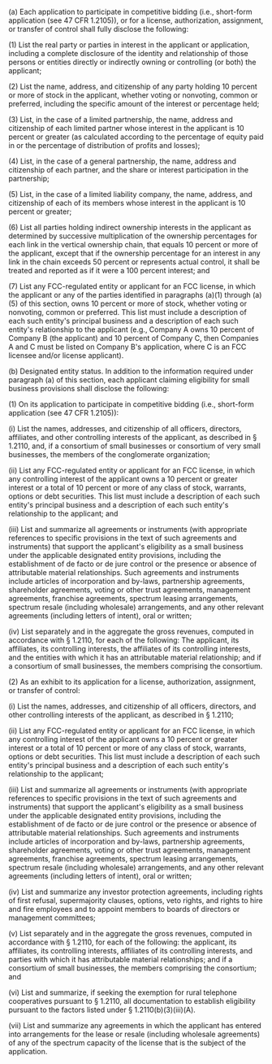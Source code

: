 (a) Each application to participate in competitive bidding (i.e., short-form application (see 47 CFR 1.2105)), or for a license, authorization, assignment, or transfer of control shall fully disclose the following:

(1) List the real party or parties in interest in the applicant or application, including a complete disclosure of the identity and relationship of those persons or entities directly or indirectly owning or controlling (or both) the applicant;

(2) List the name, address, and citizenship of any party holding 10 percent or more of stock in the applicant, whether voting or nonvoting, common or preferred, including the specific amount of the interest or percentage held;

(3) List, in the case of a limited partnership, the name, address and citizenship of each limited partner whose interest in the applicant is 10 percent or greater (as calculated according to the percentage of equity paid in or the percentage of distribution of profits and losses);

(4) List, in the case of a general partnership, the name, address and citizenship of each partner, and the share or interest participation in the partnership;

(5) List, in the case of a limited liability company, the name, address, and citizenship of each of its members whose interest in the applicant is 10 percent or greater;

(6) List all parties holding indirect ownership interests in the applicant as determined by successive multiplication of the ownership percentages for each link in the vertical ownership chain, that equals 10 percent or more of the applicant, except that if the ownership percentage for an interest in any link in the chain exceeds 50 percent or represents actual control, it shall be treated and reported as if it were a 100 percent interest; and

(7) List any FCC-regulated entity or applicant for an FCC license, in which the applicant or any of the parties identified in paragraphs (a)(1) through (a)(5) of this section, owns 10 percent or more of stock, whether voting or nonvoting, common or preferred. This list must include a description of each such entity's principal business and a description of each such entity's relationship to the applicant (e.g., Company A owns 10 percent of Company B (the applicant) and 10 percent of Company C, then Companies A and C must be listed on Company B's application, where C is an FCC licensee and/or license applicant).

(b) Designated entity status. In addition to the information required under paragraph (a) of this section, each applicant claiming eligibility for small business provisions shall disclose the following:

(1) On its application to participate in competitive bidding (i.e., short-form application (see 47 CFR 1.2105)):

(i) List the names, addresses, and citizenship of all officers, directors, affiliates, and other controlling interests of the applicant, as described in § 1.2110, and, if a consortium of small businesses or consortium of very small businesses, the members of the conglomerate organization;

(ii) List any FCC-regulated entity or applicant for an FCC license, in which any controlling interest of the applicant owns a 10 percent or greater interest or a total of 10 percent or more of any class of stock, warrants, options or debt securities. This list must include a description of each such entity's principal business and a description of each such entity's relationship to the applicant; and

(iii) List and summarize all agreements or instruments (with appropriate references to specific provisions in the text of such agreements and instruments) that support the applicant's eligibility as a small business under the applicable designated entity provisions, including the establishment of de facto or de jure control or the presence or absence of attributable material relationships. Such agreements and instruments include articles of incorporation and by-laws, partnership agreements, shareholder agreements, voting or other trust agreements, management agreements, franchise agreements, spectrum leasing arrangements, spectrum resale (including wholesale) arrangements, and any other relevant agreements (including letters of intent), oral or written;

(iv) List separately and in the aggregate the gross revenues, computed in accordance with § 1.2110, for each of the following: The applicant, its affiliates, its controlling interests, the affiliates of its controlling interests, and the entities with which it has an attributable material relationship; and if a consortium of small businesses, the members comprising the consortium.

(2) As an exhibit to its application for a license, authorization, assignment, or transfer of control:

(i) List the names, addresses, and citizenship of all officers, directors, and other controlling interests of the applicant, as described in § 1.2110;

(ii) List any FCC-regulated entity or applicant for an FCC license, in which any controlling interest of the applicant owns a 10 percent or greater interest or a total of 10 percent or more of any class of stock, warrants, options or debt securities. This list must include a description of each such entity's principal business and a description of each such entity's relationship to the applicant;

(iii) List and summarize all agreements or instruments (with appropriate references to specific provisions in the text of such agreements and instruments) that support the applicant's eligibility as a small business under the applicable designated entity provisions, including the establishment of de facto or de jure control or the presence or absence of attributable material relationships. Such agreements and instruments include articles of incorporation and by-laws, partnership agreements, shareholder agreements, voting or other trust agreements, management agreements, franchise agreements, spectrum leasing arrangements, spectrum resale (including wholesale) arrangements, and any other relevant agreements (including letters of intent), oral or written;

(iv) List and summarize any investor protection agreements, including rights of first refusal, supermajority clauses, options, veto rights, and rights to hire and fire employees and to appoint members to boards of directors or management committees;

(v) List separately and in the aggregate the gross revenues, computed in accordance with § 1.2110, for each of the following: the applicant, its affiliates, its controlling interests, affiliates of its controlling interests, and parties with which it has attributable material relationships; and if a consortium of small businesses, the members comprising the consortium; and

(vi) List and summarize, if seeking the exemption for rural telephone cooperatives pursuant to § 1.2110, all documentation to establish eligibility pursuant to the factors listed under § 1.2110(b)(3)(iii)(A).

(vii) List and summarize any agreements in which the applicant has entered into arrangements for the lease or resale (including wholesale agreements) of any of the spectrum capacity of the license that is the subject of the application.

